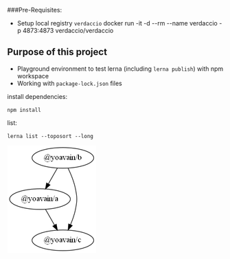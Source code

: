 ###Pre-Requisites:
* Setup local registry `verdaccio`
docker run -it -d --rm --name verdaccio -p 4873:4873 verdaccio/verdaccio

## Purpose of this project
* Playground environment to test lerna (including `lerna publish`) with npm workspace
* Working with `package-lock.json` files


install dependencies:
```
npm install
```

list:
```
lerna list --toposort --long
```

![graph](../lerna-graph/graph.png)
